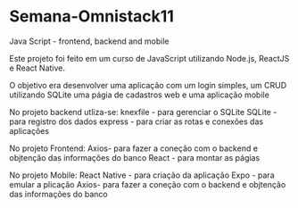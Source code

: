 # Semana-Omnistack11
Java Script - frontend, backend and mobile

Este projeto foi feito em um curso de JavaScript utilizando Node.js, ReactJS e React Native.

O objetivo era desenvolver uma aplicação com um login simples, um CRUD utilizando SQLite uma págia de cadastros web e uma aplicação mobile

No projeto backend utliza-se:
  knexfile - para gerenciar o SQLite
  SQLite - para registro dos dados
  express - para criar as rotas e conexões das aplicações

No projeto Frontend:
  Axios- para fazer a coneção com o backend e objtenção das informações do banco
  React - para montar as págias

No projeto Mobile:
  React Native - para criação da aplicação
  Expo - para emular a plicação
  Axios- para fazer a coneção com o backend e objtenção das informações do banco
  
